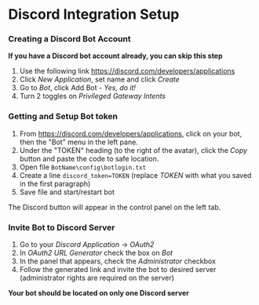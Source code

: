 # Discord Integration Setup

### Creating a Discord Bot Account

**If you have a Discord bot account already, you can skip this step**

1. Use the following link https://discord.com/developers/applications
2. Click *New Application*, set name and click *Create*
3. Go to *Bot*, click Add Bot - *Yes, do it!*
4. Turn 2 toggles on *Privileged Gateway Intents*

### Getting and Setup Bot token

1. From https://discord.com/developers/applications, click on your bot, then the "Bot" menu in the left pane.
2. Under the "TOKEN" heading (to the right of the avatar), click the *Copy* button and paste the code to safe location.
3. Open file `BotName\config\botlogin.txt`
4. Create a line `discord_token=TOKEN` (replace *TOKEN* with what you saved in the first paragraph)
5. Save file and start/restart bot

The Discord button will appear in the control panel on the left tab.

### Invite Bot to Discord Server

1. Go to your *Discord Application* -> *OAuth2*
2. In *OAuth2 URL Generator* check the box on *Bot*
3. In the panel that appears, check the *Administrator* checkbox
4. Follow the generated link and invite the bot to desired server (administrator rights are required on the server)

**Your bot should be located on only one Discord server**
